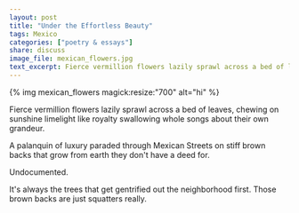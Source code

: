 ```yaml
---
layout: post
title: "Under the Effortless Beauty"
tags: Mexico
categories: ["poetry & essays"]
share: discuss
image_file: mexican_flowers.jpg
text_excerpt: Fierce vermillion flowers lazily sprawl across a bed of leaves, chewing on sunshine limelight like royalty swallowing whole songs about their own grandeur.
---
```

{% img mexican_flowers magick:resize:"700" alt="hi" %}

Fierce vermillion flowers lazily sprawl across a bed of leaves, chewing on sunshine limelight like royalty swallowing whole songs about their own grandeur.

A palanquin of luxury paraded through Mexican Streets on stiff brown backs that grow from earth they don't have a deed for.

<span style='display: none;'><!--more--></span>

Undocumented.

It's always the trees that get gentrified out the neighborhood first. Those brown backs are just squatters really.
